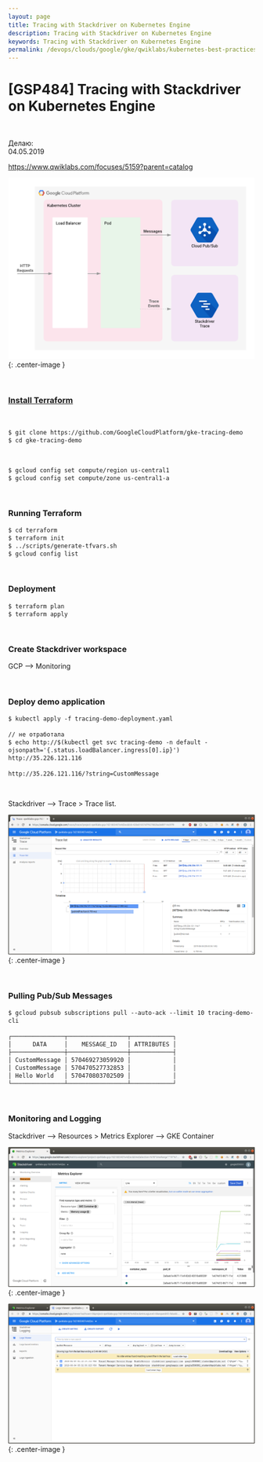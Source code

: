 ```yaml
---
layout: page
title: Tracing with Stackdriver on Kubernetes Engine
description: Tracing with Stackdriver on Kubernetes Engine
keywords: Tracing with Stackdriver on Kubernetes Engine
permalink: /devops/clouds/google/gke/qwiklabs/kubernetes-best-practices/tracing-with-stackdriver-on-kubernetes-engine/
---
```


# [GSP484] Tracing with Stackdriver on Kubernetes Engine

<br/>

Делаю:  
04.05.2019

https://www.qwiklabs.com/focuses/5159?parent=catalog

![Tracing with Stackdriver on Kubernetes Engine](/img/devops/clouds/google/gke/qwiklabs/kubernetes-best-practices/tracing-with-stackdriver-on-kubernetes-engine/pic1.png 'Tracing with Stackdriver on Kubernetes Engine'){: .center-image }

<br/>

### [Install Terraform](/devops/tools/terraform/setup//)

<br/>

    $ git clone https://github.com/GoogleCloudPlatform/gke-tracing-demo
    $ cd gke-tracing-demo

<br/>

    $ gcloud config set compute/region us-central1
    $ gcloud config set compute/zone us-central1-a

<br/>

### Running Terraform

    $ cd terraform
    $ terraform init
    $ ../scripts/generate-tfvars.sh
    $ gcloud config list

<br/>

### Deployment

    $ terraform plan
    $ terraform apply

<br/>

### Create Stackdriver workspace

GCP --> Monitoring

<br/>

### Deploy demo application

    $ kubectl apply -f tracing-demo-deployment.yaml

    // не отработала
    $ echo http://$(kubectl get svc tracing-demo -n default -ojsonpath='{.status.loadBalancer.ingress[0].ip}')
    http://35.226.121.116

    http://35.226.121.116/?string=CustomMessage

<br/>

Stackdriver --> Trace > Trace list.

![Tracing with Stackdriver on Kubernetes Engine](/img/devops/clouds/google/gke/qwiklabs/kubernetes-best-practices/tracing-with-stackdriver-on-kubernetes-engine/pic2.png 'Tracing with Stackdriver on Kubernetes Engine'){: .center-image }

<br/>

### Pulling Pub/Sub Messages

    $ gcloud pubsub subscriptions pull --auto-ack --limit 10 tracing-demo-cli

    ┌───────────────┬─────────────────┬────────────┐
    │      DATA     │    MESSAGE_ID   │ ATTRIBUTES │
    ├───────────────┼─────────────────┼────────────┤
    │ CustomMessage │ 570469273059920 │            │
    │ CustomMessage │ 570470527732853 │            │
    │ Hello World   │ 570470803702509 │            │
    └───────────────┴─────────────────┴────────────┘

<br/>

### Monitoring and Logging

Stackdriver --> Resources > Metrics Explorer --> GKE Container

![Tracing with Stackdriver on Kubernetes Engine](/img/devops/clouds/google/gke/qwiklabs/kubernetes-best-practices/tracing-with-stackdriver-on-kubernetes-engine/pic3.png 'Tracing with Stackdriver on Kubernetes Engine'){: .center-image }

![Tracing with Stackdriver on Kubernetes Engine](/img/devops/clouds/google/gke/qwiklabs/kubernetes-best-practices/tracing-with-stackdriver-on-kubernetes-engine/pic4.png 'Tracing with Stackdriver on Kubernetes Engine'){: .center-image }
